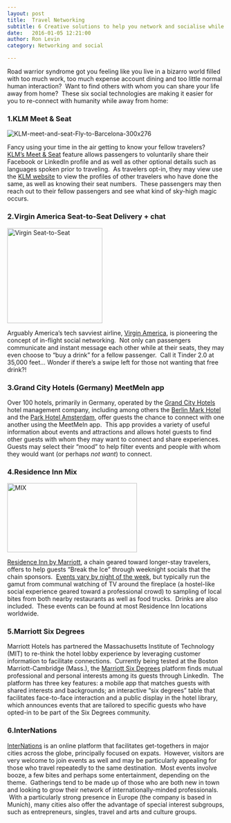 ```yaml
---
layout: post
title:  Travel Networking
subtitle: 6 Creative solutions to help you network and socialise while traveling
date:   2016-01-05 12:21:00
author: Ron Levin
category: Networking and social 

---
```


Road warrior syndrome got you feeling like you live in a bizarro world filled with too much work, too much expense account dining and too little normal human interaction?  Want to find others with whom you can share your life away from home?  These six social technologies are making it easier for you to re-connect with humanity while away from home:

### 1.KLM Meet &amp; Seat

<img class="right" src="http://52.19.235.57/blog/wp-content/uploads/2016/01/KLM-meet-and-seat-Fly-to-Barcelona-300x276-300x276.jpg" alt="KLM-meet-and-seat-Fly-to-Barcelona-300x276" />

Fancy using your time in the air getting to know your fellow travelers?  <a href="http://www.klm.com/travel/es_en/prepare_for_travel/on_board/your_seat_on_board/meet_and_seat.htm">KLM’s Meet &amp; Seat</a> feature allows passengers to voluntarily share their Facebook or LinkedIn profile and as well as other optional details such as languages spoken prior to traveling.  As travelers opt-in, they may view use the <a href="http://www.klm.com/">KLM website</a> to view the profiles of other travelers who have done the same, as well as knowing their seat numbers.  These passengers may then reach out to their fellow passengers and see what kind of sky-high magic occurs.

### 2.Virgin America Seat-to-Seat Delivery + chat

<img class="right" src="http://52.19.235.57/blog/wp-content/uploads/2016/01/Virgin-Seat-to-Seat-263x300.jpg" alt="Virgin Seat-to-Seat" width="220" />

Arguably America’s tech savviest airline, <a href="https://www.virginamerica.com/">Virgin America</a>, is pioneering the concept of in-flight social networking.  Not only can passengers communicate and instant message each other while at their seats, they may even choose to “buy a drink” for a fellow passenger.  Call it Tinder 2.0 at 35,000 feet… Wonder if there’s a swipe left for those not wanting that free drink?!

### 3.Grand City Hotels (Germany) MeetMeIn app

Over 100 hotels, primarily in Germany, operated by the <a href="http://www.gchhotelgroup.com/">Grand City Hotels</a> hotel management company, including among others the <a href="http://www.berlinmarkhotels.de/">Berlin Mark Hotel</a> and the <a href="http://www.parkhotel.nl/">Park Hotel Amsterdam</a>, offer guests the chance to connect with one another using the MeetMeIn app.  This app provides a variety of useful information about events and attractions and allows hotel guests to find other guests with whom they may want to connect and share experiences.  Guests may select their “mood” to help filter events and people with whom they would want (or perhaps <i>not want</i>) to connect.

### 4.Residence Inn Mix

<img class="right" src="http://52.19.235.57/blog/wp-content/uploads/2016/01/MIX-300x160.jpg" alt="MIX" width="300" height="160" />

<a href="http://www.residenceinn.marriott.com/">Residence Inn by Marriott</a>, a chain geared toward longer-stay travelers, offers to help guests “Break the Ice” through weeknight socials that the chain sponsors.  <a href="http://www.residenceinn.marriott.com/ri-mix/">Events vary by night of the week</a>, but typically run the gamut from communal watching of TV around the fireplace (a hostel-like social experience geared toward a professional crowd) to sampling of local bites from both nearby restaurants as well as food trucks.  Drinks are also included.  These events can be found at most Residence Inn locations worldwide.

### 5.Marriott Six Degrees

Marriott Hotels has partnered the Massachusetts Institute of Technology (MIT) to re-think the hotel lobby experience by leveraging customer information to facilitate connections.  Currently being tested at the Boston Marriott-Cambridge (Mass.), the <a href="http://mobile.mit.edu/projects/marriott-six-degrees/">Marriott Six Degrees</a> platform finds mutual professional and personal interests among its guests through LinkedIn.  The platform has three key features: a mobile app that matches guests with shared interests and backgrounds; an interactive “six degrees” table that facilitates face-to-face interaction and a public display in the hotel library, which announces events that are tailored to specific guests who have opted-in to be part of the Six Degrees community.

### 6.InterNations
<a href="http://www.internations.com/">InterNations</a> is an online platform that facilitates get-togethers in major cities across the globe, principally focused on expats.  However, visitors are very welcome to join events as well and may be particularly appealing for those who travel repeatedly to the same destination.  Most events involve booze, a few bites and perhaps some entertainment, depending on the theme.  Gatherings tend to be made up of those who are both new in town and looking to grow their network of internationally-minded professionals.  With a particularly strong presence in Europe (the company is based in Munich), many cities also offer the advantage of special interest subgroups, such as entrepreneurs, singles, travel and arts and culture groups.
